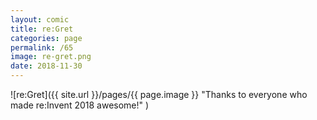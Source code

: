 ```yaml
---
layout: comic
title: re:Gret
categories: page
permalink: /65
image: re-gret.png
date: 2018-11-30
---
```


![re:Gret]({{ site.url }}/pages/{{ page.image }} "Thanks to everyone who made re:Invent 2018 awesome!" )